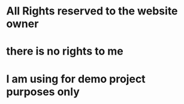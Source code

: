 # All Rights reserved to the website owner
# there is no rights to me
# I am using for demo project purposes only


